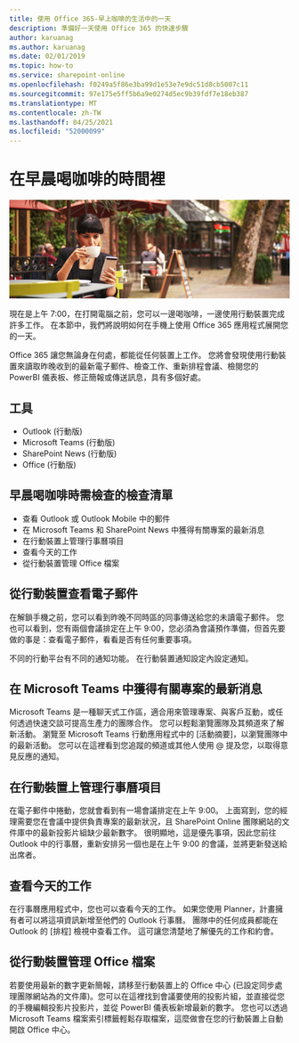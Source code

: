 ```yaml
---
title: 使用 Office 365-早上咖啡的生活中的一天
description: 準備好一天使用 Office 365 的快速步驟
author: karuanag
ms.author: karuanag
ms.date: 02/01/2019
ms.topic: how-to
ms.service: sharepoint-online
ms.openlocfilehash: f0249a5f86e3ba99d1e53e7e9dc51d8cb5007c11
ms.sourcegitcommit: 97e175e5ff5b6a9e0274d5ec9b39fdf7e18eb387
ms.translationtype: MT
ms.contentlocale: zh-TW
ms.lasthandoff: 04/25/2021
ms.locfileid: "52000099"
---
```

# <a name="during-morning-coffee"></a>在早晨喝咖啡的時間裡

![早晨咖啡圖片](media/ditl_coffee.png)

現在是上午 7:00，在打開電腦之前，您可以一邊喝咖啡，一邊使用行動裝置完成許多工作。 在本節中，我們將說明如何在手機上使用 Office 365 應用程式展開您的一天。

Office 365 讓您無論身在何處，都能從任何裝置上工作。 您將會發現使用行動裝置來讀取昨晚收到的最新電子郵件、檢查工作、重新排程會議、檢閱您的 PowerBI 儀表板、修正簡報或傳送訊息，具有多個好處。 

## <a name="tools"></a>工具
- Outlook (行動版)
- Microsoft Teams (行動版)
- SharePoint News (行動版)
- Office (行動版)

## <a name="checklist-for-your-morning-coffee"></a>早晨喝咖啡時需檢查的檢查清單
- 查看 Outlook 或 Outlook Mobile 中的郵件
- 在 Microsoft Teams 和 SharePoint News 中獲得有關專案的最新消息
- 在行動裝置上管理行事曆項目
- 查看今天的工作
- 從行動裝置管理 Office 檔案 

## <a name="check-mail-from-your-mobile-device"></a>從行動裝置查看電子郵件
在解鎖手機之前，您可以看到昨晚不同時區的同事傳送給您的未讀電子郵件。 您也可以看到，您有兩個會議排定在上午 9:00，您必須為會議預作準備，但首先要做的事是：查看電子郵件，看看是否有任何重要事項。

不同的行動平台有不同的通知功能。 在行動裝置通知設定內設定通知。 

## <a name="get-up-to-date-on-projects-in-microsoft-teams"></a>在 Microsoft Teams 中獲得有關專案的最新消息
Microsoft Teams 是一種聊天式工作區，適合用來管理專案、與客戶互動，或任何透過快速交談可提高生產力的團隊合作。 您可以輕鬆瀏覽團隊及其頻道來了解新活動。 瀏覽至 Microsoft Teams 行動應用程式中的 [活動摘要]，以瀏覽團隊中的最新活動。 您可以在這裡看到您追蹤的頻道或其他人使用 @ 提及您，以取得意見反應的通知。  

## <a name="manage-calendar-items-on-your-mobile-device"></a>在行動裝置上管理行事曆項目
在電子郵件中捲動，您就會看到有一場會議排定在上午 9:00。 上面寫到，您的經理需要您在會議中提供負責專案的最新狀況，且 SharePoint Online 團隊網站的文件庫中的最新投影片組缺少最新數字。 很明顯地，這是優先事項，因此您前往 Outlook 中的行事曆，重新安排另一個也是在上午 9:00 的會議，並將更新發送給出席者。

## <a name="check-tasks-for-the-day"></a>查看今天的工作
在行事曆應用程式中，您也可以查看今天的工作。 如果您使用 Planner，計畫擁有者可以將這項資訊新增至他們的 Outlook 行事曆。 團隊中的任何成員都能在 Outlook 的 [排程] 檢視中查看工作。 這可讓您清楚地了解優先的工作和約會。  

## <a name="manage-office-files-from-your-mobile-device"></a>從行動裝置管理 Office 檔案
若要使用最新的數字更新簡報，請移至行動裝置上的 Office 中心 (已設定同步處理團隊網站為的文件庫)。您可以在這裡找到會議要使用的投影片組，並直接從您的手機編輯投影片投影片，並從 PowerBI 儀表板新增最新的數字。 您也可以透過 Microsoft Teams 檔案索引標籤輕鬆存取檔案，這麼做會在您的行動裝置上自動開啟 Office 中心。 